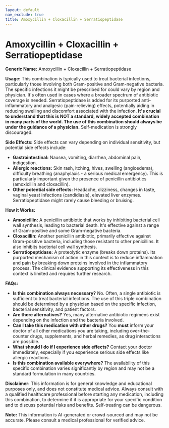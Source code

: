 ```yaml
---
layout: default
nav_exclude: true
title: Amoxycillin + Cloxacillin + Serratiopeptidase
---
```


# Amoxycillin + Cloxacillin + Serratiopeptidase

**Generic Name:** Amoxycillin + Cloxacillin + Serratiopeptidase

**Usage:** This combination is typically used to treat bacterial infections, particularly those involving both Gram-positive and Gram-negative bacteria.  The specific infections it might be prescribed for could vary by region and physician.  It's often used in cases where a broader spectrum of antibiotic coverage is needed.  Serratiopeptidase is added for its purported anti-inflammatory and analgesic (pain-relieving) effects, potentially aiding in reducing swelling and discomfort associated with the infection.  **It's crucial to understand that this is NOT a standard, widely accepted combination in many parts of the world. The use of this combination should always be under the guidance of a physician.**  Self-medication is strongly discouraged.

**Side Effects:**  Side effects can vary depending on individual sensitivity, but potential side effects include:

* **Gastrointestinal:** Nausea, vomiting, diarrhea, abdominal pain, indigestion.
* **Allergic reactions:** Skin rash, itching, hives, swelling (angioedema), difficulty breathing (anaphylaxis - a serious medical emergency).  This is particularly important given the presence of penicillin antibiotics (amoxicillin and cloxacillin).
* **Other potential side effects:**  Headache, dizziness, changes in taste,  vaginal yeast infections (candidiasis), elevated liver enzymes.  Serratiopeptidase might rarely cause bleeding or bruising.

**How it Works:**

* **Amoxicillin:** A penicillin antibiotic that works by inhibiting bacterial cell wall synthesis, leading to bacterial death. It's effective against a range of Gram-positive and some Gram-negative bacteria.
* **Cloxacillin:** Another penicillin antibiotic, primarily effective against Gram-positive bacteria, including those resistant to other penicillins.  It also inhibits bacterial cell wall synthesis.
* **Serratiopeptidase:** A proteolytic enzyme (breaks down proteins).  Its purported mechanism of action in this context is to reduce inflammation and pain by breaking down proteins involved in the inflammatory process.  The clinical evidence supporting its effectiveness in this context is limited and requires further research.

**FAQs:**

* **Is this combination always necessary?** No.  Often, a single antibiotic is sufficient to treat bacterial infections.  The use of this triple combination should be determined by a physician based on the specific infection, bacterial sensitivity, and patient factors.
* **Are there alternatives?** Yes, many alternative antibiotic regimens exist depending on the infection and the bacteria involved.
* **Can I take this medication with other drugs?**  You **must** inform your doctor of all other medications you are taking, including over-the-counter drugs, supplements, and herbal remedies, as drug interactions are possible.
* **What should I do if I experience side effects?**  Contact your doctor immediately, especially if you experience serious side effects like allergic reactions.
* **Is this combination available everywhere?** The availability of this specific combination varies significantly by region and may not be a standard formulation in many countries.


**Disclaimer:** This information is for general knowledge and educational purposes only, and does not constitute medical advice.  Always consult with a qualified healthcare professional before starting any medication, including this combination, to determine if it is appropriate for your specific condition and to discuss potential risks and benefits.  Self-treating can be dangerous.


**Note:** This information is AI-generated or crowd-sourced and may not be accurate. Please consult a medical professional for verified advice.